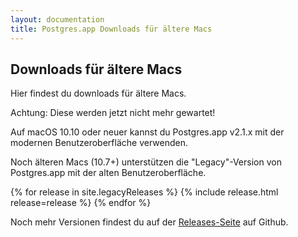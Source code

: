 ```yaml
---
layout: documentation
title: Postgres.app Downloads für ältere Macs
---
```



Downloads für ältere Macs
---------------

Hier findest du downloads für ältere Macs.

Achtung: Diese werden jetzt nicht mehr gewartet!

Auf macOS 10.10 oder neuer kannst du Postgres.app v2.1.x mit der modernen Benutzeroberfläche verwenden.

Noch älteren Macs (10.7+) unterstützen die "Legacy"-Version von Postgres.app mit der alten Benutzeroberfläche.

{% for release in site.legacyReleases %}
	{% include release.html release=release %}
{% endfor %}

Noch mehr Versionen findest du auf der <a href="https://github.com/PostgresApp/PostgresApp/releases/">Releases-Seite</a> auf Github.
